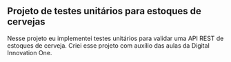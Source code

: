 <h2> Projeto de testes unitários para estoques de cervejas</h2>

Nesse projeto eu implementei testes unitários para validar uma API REST de estoques de cerveja.
Criei esse projeto com auxílio das aulas da Digital Innovation One.




